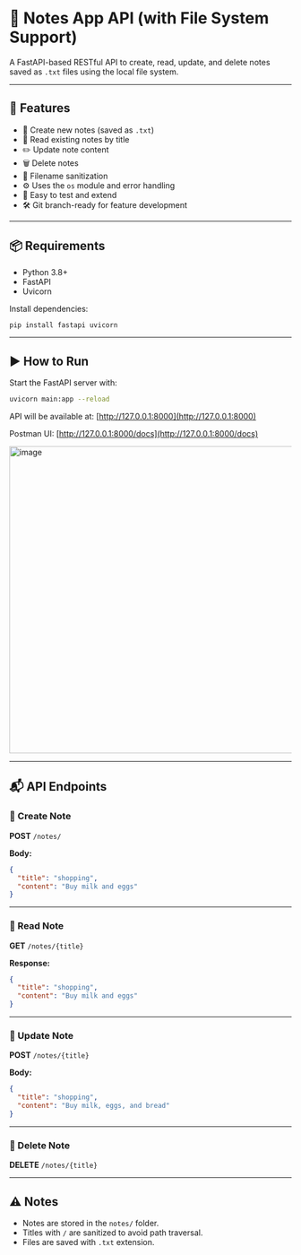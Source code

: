 
# 📝 Notes App API (with File System Support)

A FastAPI-based RESTful API to create, read, update, and delete notes saved as `.txt` files using the local file system.

---

## 🚀 Features

- 📄 Create new notes (saved as `.txt`)
- 📖 Read existing notes by title
- ✏️ Update note content
- 🗑️ Delete notes
- 🔐 Filename sanitization
- ⚙️ Uses the `os` module and error handling
- 🧪 Easy to test and extend
- 🛠️ Git branch-ready for feature development

---

## 📦 Requirements

- Python 3.8+
- FastAPI
- Uvicorn

Install dependencies:

```bash
pip install fastapi uvicorn
````

---

## ▶️ How to Run

Start the FastAPI server with:

```bash
uvicorn main:app --reload
```

API will be available at:
[http://127.0.0.1:8000](http://127.0.0.1:8000)

Postman UI:
[http://127.0.0.1:8000/docs](http://127.0.0.1:8000/docs)

<img width="1619" height="548" alt="image" src="https://github.com/user-attachments/assets/1e60c5b2-ecd3-4e43-b951-5835df76af25" />

---

## 📬 API Endpoints

### 🔹 Create Note

**POST** `/notes/`

**Body:**

```json
{
  "title": "shopping",
  "content": "Buy milk and eggs"
}
```

---

### 🔹 Read Note

**GET** `/notes/{title}`

**Response:**

```json
{
  "title": "shopping",
  "content": "Buy milk and eggs"
}
```

---

### 🔹 Update Note

**POST** `/notes/{title}`

**Body:**

```json
{
  "title": "shopping",
  "content": "Buy milk, eggs, and bread"
}
```

---

### 🔹 Delete Note

**DELETE** `/notes/{title}`

---

## ⚠️ Notes

* Notes are stored in the `notes/` folder.
* Titles with `/` are sanitized to avoid path traversal.
* Files are saved with `.txt` extension.
